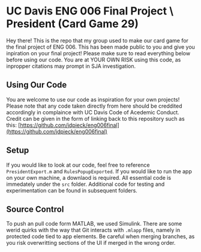 # UC Davis ENG 006 Final Project \ President (Card Game 29)
Hey there!
This is the repo that my group used to make our card game for the final project of ENG 006. This has been made public to you and give you inpiration on your final project! Please make sure to read everything below before using our code. You are at YOUR OWN RISK using this code, as inpropper citations may prompt in SJA investigation.

## Using Our Code
You are welcome to use our code as inspiration for your own projects! Please note that any code taken directly from here should be creddited accordingly in complaince with UC Davis Code of Acedemic Conduct.
Credit can be given in the form of linking back to this repository such as this: [https://github.com/jdpieck/eng006final](https://github.com/jdpieck/eng006final)

## Setup
If you would like to look at our code, feel free to reference `PresidentExport.m` and `RulesPopupExported`. If you would like to run the app on your own machine, a downlaod is required. All essential code is immedately under the `src` folder. Additional code for testing and experimentation can be found in subsequent folders.

## Source Control
To push an pull code form MATLAB, we used Simulink. There are some werid quirks with the way that Git interacts with `.mlapp` files, namely in protected code tied to app elements. Be careful when merging branches, as you risk overwritting sections of the UI if merged in the wrong order. 


